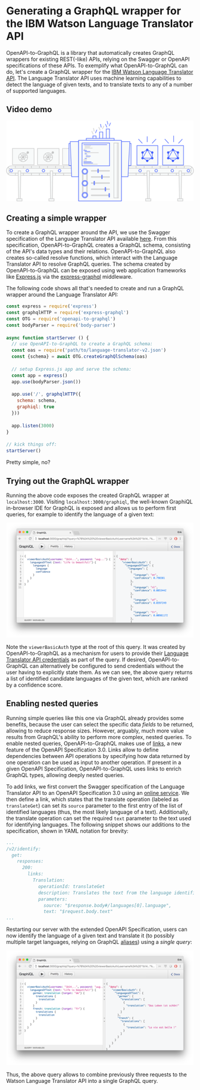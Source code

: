 # Generating a GraphQL wrapper for the IBM Watson Language Translator API

OpenAPI-to-GraphQL is a library that automatically creates GraphQL wrappers for existing REST(-like) APIs, relying on the Swagger or OpenAPI specifications of these APIs. To exemplify what OpenAPI-to-GraphQL can do, let's create a GraphQL wrapper for the [IBM Watson Language Translator API](https://www.ibm.com/watson/services/language-translator/). The Language Translator API uses machine learning capabilities to detect the language of given texts, and to translate texts to any of a number of supported languages.


## Video demo

[![OpenAPI-to-GraphQL](../conveyor_belt.png)](https://www.youtube.com/watch?v=87ryTWc85BM "Click here to watch!")


## Creating a simple wrapper

To create a GraphQL wrapper around the API, we use the Swagger specification of the Language Translator API available [here](https://watson-api-explorer.ng.bluemix.net/listings/language-translator-v2.json). From this specification, OpenAPI-to-GraphQL creates a GraphQL schema, consisting of the API's data types and their relations. OpenAPI-to-GraphQL also creates so-called resolve functions, which interact with the Language Translator API to resolve GraphQL queries. The schema created by OpenAPI-to-GraphQL can be exposed using web application frameworks like [Express.js](https://expressjs.com/) via the [express-graphql](https://github.com/graphql/express-graphql) middleware.

The following code shows all that's needed to create and run a GraphQL wrapper around the Language Translator API:

```javascript
const express = require('express')
const graphqlHTTP = require('express-graphql')
const OTG = require('openapi-to-graphql')
const bodyParser = require('body-parser')

async function startServer () {
  // use OpenAPI-to-GraphQL to create a GraphQL schema:
  const oas = require('path/to/language-translator-v2.json')
  const {schema} = await OTG.createGraphQlSchema(oas)

  // setup Express.js app and serve the schema:
  const app = express()
  app.use(bodyParser.json())

  app.use('/', graphqlHTTP({
    schema: schema,
    graphiql: true
  }))

  app.listen(3000)
}

// kick things off:
startServer()
```

Pretty simple, no?


## Trying out the GraphQL wrapper

Running the above code exposes the created GraphQL wrapper at `localhost:3000`. Visiting `localhost:3000/graphiql`, the well-known GraphiQL in-browser IDE for GraphQL is exposed and allows us to perform first queries, for example to identify the language of a given text:

<img src="../identify_language.png" alt="Simple GraphQL query to identify the language of a text" width="800">

Note the `viewerBasicAuth` type at the root of this query. It was created by OpenAPI-to-GraphQL as a mechanism for users to provide their [Language Translator API credentials](https://www.ibm.com/watson/developercloud/language-translator/api/v2/curl.html?curl#authentication) as part of the query. If desired, OpenAPI-to-GraphQL can alternatively be configured to send credentials without the user having to explicitly state them. As we can see, the above query returns a list of identified candidate languages of the given text, which are ranked by a confidence score.


## Enabling nested queries

Running simple queries like this one via GraphQL already provides some benefits, because the user can select the specific data _fields_ to be returned, allowing to reduce response sizes. However, arguably, much more value results from GraphQL's ability to perform more complex, nested queries. To enable nested queries, OpenAPI-to-GraphQL makes use of [links](https://swagger.io/docs/specification/links/), a new feature of the OpenAPI Specification 3.0. Links allow to define dependencies between API operations by specifying how data returned by one operation can be used as input to another operation. If present in a given OpenAPI Specification, OpenAPI-to-GraphQL uses links to enrich GraphQL types, allowing deeply nested queries.

To add links, we first convert the Swagger specification of the Language Translator API to an OpenAPI Specification 3.0 using an [online service](https://mermade.org.uk/openapi-converter). We then define a link, which states that the translate operation (labeled as `translateGet`) can set its `source` parameter to the first entry of the list of identified languages (thus, the most likely language of a text). Additionally, the translate operation can set the required `text` parameter to the text used for identifying languages. The following snippet shows our additions to the specification, shown in YAML notation for brevity:

```yaml
...
/v2/identify:
  get:
    responses:
      200:
        links:
          Translation:
            operationId: translateGet
            description: Translates the text from the language identified with the highest confidence.
            parameters:
              source: "$response.body#/languages[0].language",
              text: "$request.body.text"
...
```

Restarting our server with the extended OpenAPI Specification, users can now identify the language of a given text and translate it (to possibly multiple target languages, relying on GraphQL [aliases](https://graphql.org/learn/queries/#aliases)) using a _single query_:

<img src="../nested_query.png" alt="Nested GraphQL query, relying on link definition" width="800">

Thus, the above query allows to combine previously three requests to the Watson Language Translator API into a single GraphQL query.
